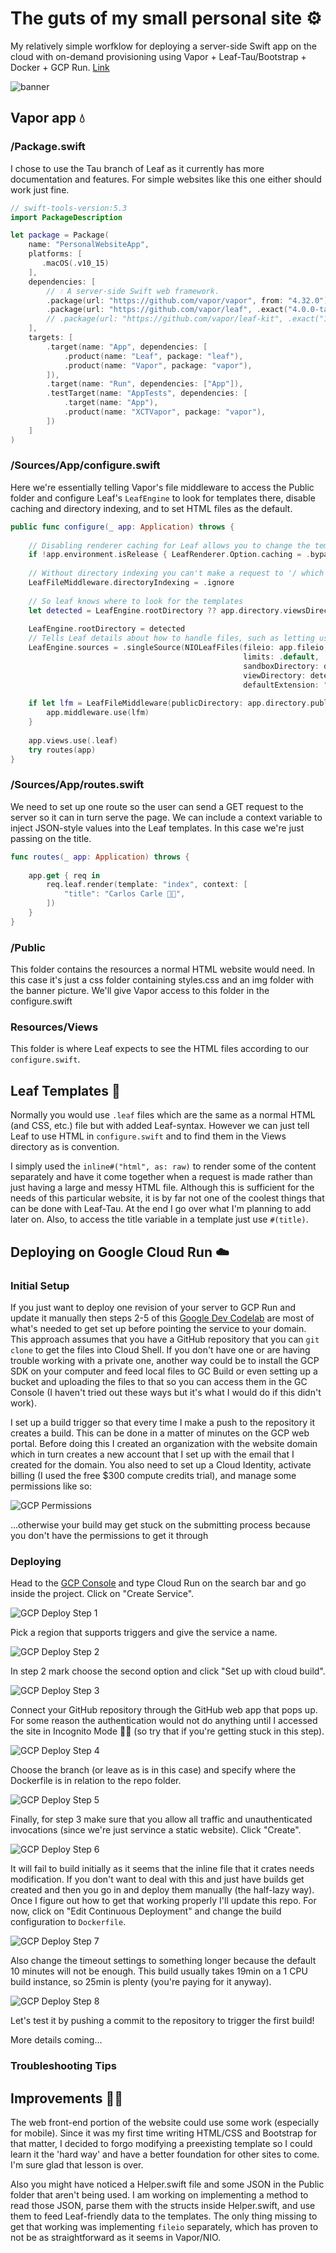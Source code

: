 The guts of my small personal site ⚙️
=======
My relatively simple worfklow for deploying a server-side Swift app on the cloud with on-demand provisioning using Vapor + Leaf-Tau/Bootstrap + Docker + GCP Run. [Link](carloscarle.com)

![banner](repository-sources/swift_cloud_banner.png)

## Vapor app 💧

### /Package.swift

I chose to use the Tau branch of Leaf as it currently has more documentation and features. For simple websites like this one either should work just fine.

```swift
// swift-tools-version:5.3
import PackageDescription

let package = Package(
    name: "PersonalWebsiteApp",
    platforms: [
       .macOS(.v10_15)
    ],
    dependencies: [
        // 💧 A server-side Swift web framework.
        .package(url: "https://github.com/vapor/vapor", from: "4.32.0"),
        .package(url: "https://github.com/vapor/leaf", .exact("4.0.0-tau.1")),
        // .package(url: "https://github.com/vapor/leaf-kit", .exact("1.0.0-tau.1.1")),
    ],
    targets: [
        .target(name: "App", dependencies: [
            .product(name: "Leaf", package: "leaf"),
            .product(name: "Vapor", package: "vapor"),
        ]),
        .target(name: "Run", dependencies: ["App"]),
        .testTarget(name: "AppTests", dependencies: [
            .target(name: "App"),
            .product(name: "XCTVapor", package: "vapor"),
        ])
    ]
)
```

### /Sources/App/configure.swift

Here we're essentially telling Vapor's file middleware to access the Public folder and configure Leaf's `LeafEngine` to look for templates there, disable caching and directory indexing, and to set HTML files as the default.

```swift
public func configure(_ app: Application) throws {
    
    // Disabling renderer caching for Leaf allows you to change the templates (HTML and CSS files in this case) without having to restart the server
    if !app.environment.isRelease { LeafRenderer.Option.caching = .bypass }
    
    // Without directory indexing you can't make a request to '/ which is what you want so you can access 'website.com'
    LeafFileMiddleware.directoryIndexing = .ignore
    
    // So leaf knows where to look for the templates
    let detected = LeafEngine.rootDirectory ?? app.directory.viewsDirectory
    
    LeafEngine.rootDirectory = detected
    // Tells Leaf details about how to handle files, such as letting us deal with normal HTML files rather than .leaf files that make it easier for syntax coloring
    LeafEngine.sources = .singleSource(NIOLeafFiles(fileio: app.fileio,
                                                    limits: .default,
                                                    sandboxDirectory: detected,
                                                    viewDirectory: detected,
                                                    defaultExtension: "html"))
    
    if let lfm = LeafFileMiddleware(publicDirectory: app.directory.publicDirectory) {
        app.middleware.use(lfm)
    }
    
    app.views.use(.leaf)
    try routes(app)
}
```

### /Sources/App/routes.swift

We need to set up one route so the user can send a GET request to the server so it can in turn serve the page. We can include a context variable to inject JSON-style values into the Leaf templates. In this case we're just passing on the title.

```swift
func routes(_ app: Application) throws {
    
    app.get { req in
        req.leaf.render(template: "index", context: [
            "title": "Carlos Carle 👨‍💻",
        ])
    }
}
```

### /Public

This folder contains the resources a normal HTML website would need. In this case it's just a css folder containing styles.css and an img folder with the banner picture. We'll give Vapor access to this folder in the configure.swift

### Resources/Views

This folder is where Leaf expects to see the HTML files according to our `configure.swift`.

## Leaf Templates 🍃

Normally you would use `.leaf` files which are the same as a normal HTML (and CSS, etc.) file but with added Leaf-syntax. However we can just tell Leaf to use HTML in `configure.swift` and to find them in the Views directory as is convention.

I simply used the `inline#("html", as: raw)` to render some of the content separately and have it come together when a request is made rather than just having a large and messy HTML file. Although this is sufficient for the needs of this particular website, it is by far not one of the coolest things that can be done with Leaf-Tau. At the end I go over what I'm planning to add later on. Also, to access the title variable in a template just use `#(title)`.

## Deploying on Google Cloud Run ☁️

### Initial Setup

If you just want to deploy one revision of your server to GCP Run and update it manually then steps 2-5 of this [Google Dev Codelab](https://codelabs.developers.google.com/codelabs/cloud-run-deploy/#0) are most of what's needed to get set up before pointing the service to your domain. This approach assumes that you have a GitHub repository that you can `git clone` to get the files into Cloud Shell. If you don't have one or are having trouble working with a private one, another way could be to install the GCP SDK on your computer and feed local files to GC Build or even setting up a bucket and uploading the files to that so you can access them in the GC Console (I haven't tried out these ways but it's what I would do if this didn't work).

I set up a build trigger so that every time I make a push to the repository it creates a build. This can be done in a matter of minutes on the GCP web portal. Before doing this I created an organization with the website domain which in turn creates a new account that I set up with the email that I created for the domain. You also need to set up a Cloud Identity, activate billing (I used the free $300 compute credits trial), and manage some permissions like so:

![GCP Permissions](repository-sources/gcp_deploy_permissions.png)

...otherwise your build may get stuck on the submitting process because you don't have the permissions to get it through

### Deploying

Head to the [GCP Console](console.cloud.google.com) and type Cloud Run on the search bar and go inside the project. Click on "Create Service".

![GCP Deploy Step 1](repository-sources/gcp_deploy_step1.png)

Pick a region that supports triggers and give the service a name.

![GCP Deploy Step 2](repository-sources/gcp_deploy_step2.png)

In step 2 mark choose the second option and click "Set up with cloud build".

![GCP Deploy Step 3](repository-sources/gcp_deploy_step3.png) 

Connect your GitHub repository through the GitHub web app that pops up. For some reason the authentication would not do anything until I accessed the site in Incognito Mode 🤷‍♂️ (so try that if you're getting stuck in this step).

![GCP Deploy Step 4](repository-sources/gcp_deploy_step4.png)

Choose the branch (or leave as is in this case) and specify where the Dockerfile is in relation to the repo folder.

![GCP Deploy Step 5](repository-sources/gcp_deploy_step5.png)

Finally, for step 3 make sure that you allow all traffic and unauthenticated invocations (since we're just servince a static website). Click "Create".

![GCP Deploy Step 6](repository-sources/gcp_deploy_step6.png)

It will fail to build initially as it seems that the inline file that it crates needs modification. If you don't want to deal with this and just have builds get created and then you go in and deploy them manually (the half-lazy way). Once I figure out how to get that working properly I'll update this repo. For now, click on "Edit Continuous Deployment" and change the build configuration to `Dockerfile`. 

![GCP Deploy Step 7](repository-sources/gcp_deploy_step7.png)

Also change the timeout settings to something longer because the default 10 minutes will not be enough. This build usually takes 19min on a 1 CPU build instance, so 25min is plenty (you're paying for it anyway).

![GCP Deploy Step 8](repository-sources/gcp_deploy_step8.png)

Let's test it by pushing a commit to the repository to trigger the first build! 

More details coming...

### Troubleshooting Tips

## Improvements 👨‍💻

The web front-end portion of the website could use some work (especially for mobile). Since it was my first time writing HTML/CSS and Bootstrap for that matter, I decided to forgo modifying a preexisting template so I could learn it the 'hard way' and have a better foundation for other sites to come. I'm sure glad that lesson is over.

Also you might have noticed a Helper.swift file and some JSON in the Public folder that aren't being used. I am working on implementing a method to read those JSON, parse them with the structs inside Helper.swift, and use them to feed Leaf-friendly data to the templates. The only thing missing to get that working was implementing `fileio` separately, which has proven to not be as straightforward as it seems in Vapor/NIO.